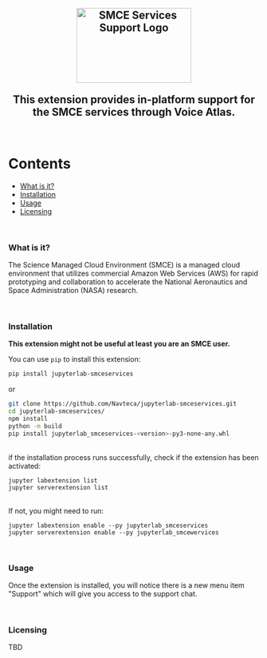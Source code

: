 <br/>
<h2 align="center">
    <p align="center">
        <img src="img/smce-support-services.png" alt="SMCE Services Support Logo" width="230" height="150">
    </p>
    This extension provides in-platform support for the SMCE services through Voice Atlas.
</h2>
<br/>

# Contents

- [What is it?](#what-is-it)
- [Installation](#installation)
- [Usage](#usage)
- [Licensing](#licensing)

<br/>

### What is it?

The Science Managed Cloud Environment (SMCE) is a managed cloud environment that utilizes commercial Amazon Web Services (AWS) for rapid prototyping and collaboration to accelerate the National Aeronautics and Space Administration (NASA) research.

<br/>

### Installation

**This extension might not be useful at least you are an SMCE user.**

You can use `pip` to install this extension:

```bash
pip install jupyterlab-smceservices
```

or

```bash
git clone https://github.com/Navteca/jupyterlab-smceservices.git
cd jupyterlab-smceservices/
npm install
python -m build
pip install jupyterlab_smceservices-<version>-py3-none-any.whl
```

<br/>
if the installation process runs successfully, check if the extension has been activated:

```
jupyter labextension list
jupyter serverextension list
```

<br/>
If not, you might need to run:

```
jupyter labextension enable --py jupyterlab_smceservices
jupyter serverextension enable --py jupyterlab_smcewervices
```

<br/>

### Usage

Once the extension is installed, you will notice there is a new menu item "Support" which will give you access to the support chat.

<br/>

### Licensing

TBD

<br/>
